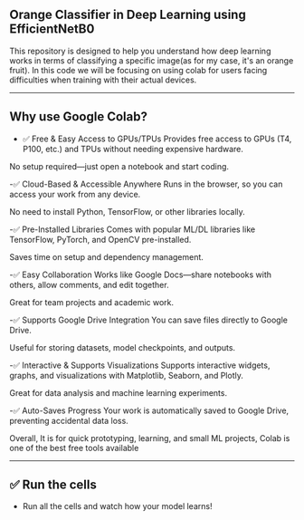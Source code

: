 ## Orange Classifier in Deep Learning using EfficientNetB0

This repository is designed to help you understand how deep learning works in terms of classifying a specific image(as for my case, it's an orange fruit). In this code we will be focusing on using colab for users facing difficulties when training with their actual devices.

---

## Why use Google Colab?
- ✅ Free & Easy Access to GPUs/TPUs
Provides free access to GPUs (T4, P100, etc.) and TPUs without needing expensive hardware.

No setup required—just open a notebook and start coding.

-✅ Cloud-Based & Accessible Anywhere
Runs in the browser, so you can access your work from any device.

No need to install Python, TensorFlow, or other libraries locally.

-✅ Pre-Installed Libraries
Comes with popular ML/DL libraries like TensorFlow, PyTorch, and OpenCV pre-installed.

Saves time on setup and dependency management.

-✅ Easy Collaboration
Works like Google Docs—share notebooks with others, allow comments, and edit together.

Great for team projects and academic work.

-✅ Supports Google Drive Integration
You can save files directly to Google Drive.

Useful for storing datasets, model checkpoints, and outputs.

-✅ Interactive & Supports Visualizations
Supports interactive widgets, graphs, and visualizations with Matplotlib, Seaborn, and Plotly.

Great for data analysis and machine learning experiments.

-✅ Auto-Saves Progress
Your work is automatically saved to Google Drive, preventing accidental data loss.

Overall, It is for quick prototyping, learning, and small ML projects, Colab is one of the best free tools available

---
## ✅ Run the cells
- Run all the cells and watch how your model learns!


